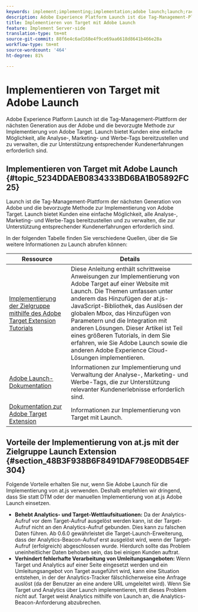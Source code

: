 ```yaml
---
keywords: implement;implementing;implementation;adobe launch;launch;race;redirect;experience platform launch
description: Adobe Experience Platform Launch ist die Tag-Management-Plattform der nächsten Generation aus der Adobe und die bevorzugte Methode zur Implementierung von Adobe Target. Launch bietet Kunden eine einfache Möglichkeit, alle Analyse-, Marketing- und Werbe-Tags bereitzustellen und zu verwalten, die zur Unterstützung entsprechender Kundenerfahrungen erforderlich sind.
title: Implementieren von Target mit Adobe Launch
feature: Implement Server-side
translation-type: tm+mt
source-git-commit: 88f6e4c6ad168e4f9ce69aa6618d8641b466e28a
workflow-type: tm+mt
source-wordcount: '464'
ht-degree: 81%

---
```



# Implementieren von Target mit Adobe Launch

Adobe Experience Platform Launch ist die Tag-Management-Plattform der nächsten Generation aus der Adobe und die bevorzugte Methode zur Implementierung von Adobe Target. Launch bietet Kunden eine einfache Möglichkeit, alle Analyse-, Marketing- und Werbe-Tags bereitzustellen und zu verwalten, die zur Unterstützung entsprechender Kundenerfahrungen erforderlich sind.

## Implementieren von Target mit Adobe Launch {#topic_5234DDAEB0834333BD6BA1B05892FC25}

Launch ist die Tag-Management-Plattform der nächsten Generation von Adobe und die bevorzugte Methode zur Implementierung von Adobe Target. Launch bietet Kunden eine einfache Möglichkeit, alle Analyse-, Marketing- und Werbe-Tags bereitzustellen und zu verwalten, die zur Unterstützung entsprechender Kundenerfahrungen erforderlich sind.

In der folgenden Tabelle finden Sie verschiedene Quellen, über die Sie weitere Informationen zu Launch abrufen können:

| Ressource | Details |
|--- |--- |
| [Implementierung der Zielgruppe mithilfe des Adobe Target Extension Tutorials](https://experienceleague.adobe.com/docs/experience-cloud/implementing-in-websites-with-launch/implement-solutions/target.html) | Diese Anleitung enthält schrittweise Anweisungen zur Implementierung von Adobe Target auf einer Website mit Launch. Die Themen umfassen unter anderem das Hinzufügen der at.js-JavaScript-Bibliothek, das Auslösen der globalen Mbox, das Hinzufügen von Parametern und die Integration mit anderen Lösungen. Dieser Artikel ist Teil eines größeren Tutorials, in dem Sie erfahren, wie Sie Adobe Launch sowie die anderen Adobe Experience Cloud-Lösungen implementieren. |
| [Adobe Launch-Dokumentation](https://experienceleague.adobe.com/docs/launch/using/intro/get-started/quick-start.html) | Informationen zur Implementierung und Verwaltung der Analyse-, Marketing- und Werbe-Tags, die zur Unterstützung relevanter Kundenerlebnisse erforderlich sind. |
| [Dokumentation zur Adobe Target Extension](https://experienceleague.adobe.com/docs/launch/using/extensions-ref/adobe-extension/target-extension/overview.html) | Informationen zur Implementierung von Target mit Launch. |

## Vorteile der Implementierung von at.js mit der Zielgruppe Launch Extension {#section_48B3F938B6F8491DAF798E0DB54EF304}

Folgende Vorteile erhalten Sie nur, wenn Sie Adobe Launch für die Implementierung von at.js verwenden. Deshalb empfehlen wir dringend, dass Sie statt DTM oder der manuellen Implementierung von at.js Adobe Launch einsetzen.

* **Behebt Analytics- und Target-Wettlaufsituationen:** Da der Analytics-Aufruf vor dem Target-Aufruf ausgelöst werden kann, ist der Target-Aufruf nicht an den Analytics-Aufruf gebunden. Dies kann zu falschen Daten führen. Ab 0.6.0 gewährleistet die Target-Launch-Erweiterung, dass der Analytics-Beacon-Aufruf erst ausgelöst wird, wenn der Target-Aufruf (erfolgreich) abgeschlossen wurde. Hierdurch sollte das Problem uneinheitlicher Daten behoben sein, das bei einigen Kunden auftrat.
* **Verhindert fehlerhafte Verarbeitung von Umleitungsangeboten:** Wenn Target und Analytics auf einer Seite eingesetzt werden und ein Umleitungsangebot von Target ausgeführt wird, kann eine Situation entstehen, in der der Analytics-Tracker fälschlicherweise eine Anfrage auslöst (da der Benutzer an eine andere URL umgeleitet wird). Wenn Sie Target und Analytics über Launch implementieren, tritt dieses Problem nicht auf. Target weist Analytics mithilfe von Launch an, die Analytics-Beacon-Anforderung abzubrechen.
